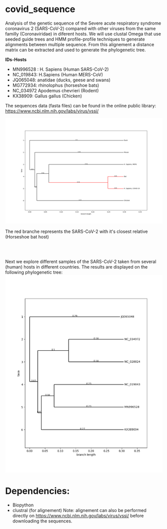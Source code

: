 # covid_sequence

Analysis of the genetic sequence of the Severe acute respiratory syndrome coronavirus 2 (SARS-CoV-2) compared with other viruses from the same familly (Coronaviridae) in diferent hosts.
We will use clustal Omega that use seeded guide trees and HMM profile-profile techniques to generate alignments between multiple sequence. From this alignement a distance matrix can be extracted and used to generate the phylogenetic tree.

**IDs-Hosts**   
* MN996528 :  H. Sapiens (Human SARS-CoV-2)   
* NC_019843: H.Sapiens (Human MERS-CoV)   
* JQ065048:   anatidae (ducks, geese and swans)   
* MG772934:  rhinolophus (horseshoe bats)  
* NC_034972	Apodemus chevrieri (Rodent)
* KX38909:    Gallus gallus (Chicken) 

The sequences data (fasta files) can be found in the online public library: https://www.ncbi.nlm.nih.gov/labs/virus/vssi/

![](tree.png)


The red branche represents the SARS-CoV-2 with it's closest relative (Horseshoe bat host)

<br/>
<br/>

Next we explore different samples of the SARS-CoV-2 taken from several (human) hosts in different countries. The results are displayed on the following phylogenetic tree:
![](tree2.png)

# Dependencies:

* Biopython
* clustral (for alignement) Note: alignement can also be performed directly on https://www.ncbi.nlm.nih.gov/labs/virus/vssi/ before downloading the sequences.
